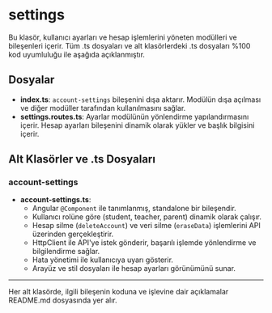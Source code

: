 # settings

Bu klasör, kullanıcı ayarları ve hesap işlemlerini yöneten modülleri ve bileşenleri içerir. Tüm .ts dosyaları ve alt klasörlerdeki .ts dosyaları %100 kod uyumluluğu ile aşağıda açıklanmıştır.

## Dosyalar
- **index.ts**: `account-settings` bileşenini dışa aktarır. Modülün dışa açılması ve diğer modüller tarafından kullanılmasını sağlar.
- **settings.routes.ts**: Ayarlar modülünün yönlendirme yapılandırmasını içerir. Hesap ayarları bileşenini dinamik olarak yükler ve başlık bilgisini içerir.

## Alt Klasörler ve .ts Dosyaları

### account-settings
- **account-settings.ts**:
  - Angular `@Component` ile tanımlanmış, standalone bir bileşendir.
  - Kullanıcı rolüne göre (student, teacher, parent) dinamik olarak çalışır.
  - Hesap silme (`deleteAccount`) ve veri silme (`eraseData`) işlemlerini API üzerinden gerçekleştirir.
  - HttpClient ile API'ye istek gönderir, başarılı işlemde yönlendirme ve bilgilendirme sağlar.
  - Hata yönetimi ile kullanıcıya uyarı gösterir.
  - Arayüz ve stil dosyaları ile hesap ayarları görünümünü sunar.

---
Her alt klasörde, ilgili bileşenin koduna ve işlevine dair açıklamalar README.md dosyasında yer alır.
